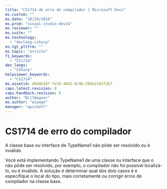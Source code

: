 ```yaml
---
title: "CS1714 de erro do compilador | Microsoft Docs"
ms.custom: ""
ms.date: "10/29/2016"
ms.prod: "visual-studio-dev14"
ms.reviewer: ""
ms.suite: ""
ms.technology: 
  - "devlang-csharp"
ms.tgt_pltfrm: ""
ms.topic: "article"
f1_keywords: 
  - "CS1714"
dev_langs: 
  - "CSharp"
helpviewer_keywords: 
  - "CS1714"
ms.assetid: d6006107-fe10-4042-8c9b-589e2283f2b7
caps.latest.revision: 8
caps.handback.revision: 8
author: "BillWagner"
ms.author: "wiwagn"
manager: "wpickett"
---
```

# CS1714 de erro do compilador
A classe base ou interface de TypeName1 não pôde ser resolvido ou é inválido  
  
 Você está implementando TypeName1 de uma classe ou interface que o não pôde ser resolvido, por exemplo, o compilador não foi possível localizá\-lo, ou é inválido. A solução é determinar qual dos dois casos é e especifique o local do tipo, mais corretamente ou corrigir erros de compilador na classe base.